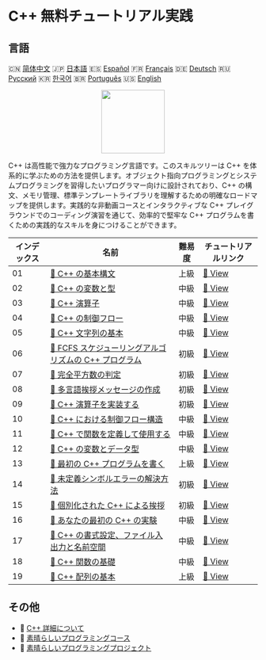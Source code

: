 # C++ 無料チュートリアル実践

## 言語

🇨🇳 [简体中文](README_zh.md) 🇯🇵 [日本語](README_ja.md) 🇪🇸 [Español](README_es.md) 🇫🇷 [Français](README_fr.md) 🇩🇪 [Deutsch](README_de.md) 🇷🇺 [Русский](README_ru.md) 🇰🇷 [한국어](README_ko.md) 🇧🇷 [Português](README_pt.md) 🇺🇸 [English](README.md) 

<div align="center">
<img width="128px" src="https://file.labex.io/path/kjx58efaCNu0.png">
</div>

C++ は高性能で強力なプログラミング言語です。このスキルツリーは C++ を体系的に学ぶための方法を提供します。オブジェクト指向プログラミングとシステムプログラミングを習得したいプログラマー向けに設計されており、C++ の構文、メモリ管理、標準テンプレートライブラリを理解するための明確なロードマップを提供します。実践的な非動画コースとインタラクティブな C++ プレイグラウンドでのコーディング演習を通じて、効率的で堅牢な C++ プログラムを書くための実践的なスキルを身につけることができます。

|   インデックス | 名前                                                                                                                                     | 難易度   | チュートリアルリンク                                                                       |
|----------------|------------------------------------------------------------------------------------------------------------------------------------------|----------|--------------------------------------------------------------------------------------------|
|             01 | [📖 C++ の基本構文](https://labex.io/ja/tutorials/cpp-basic-syntax-of-c-178534)                                                          | 上級     | [🔗 View](https://labex.io/ja/tutorials/cpp-basic-syntax-of-c-178534)                      |
|             02 | [📖 C++ の変数と型](https://labex.io/ja/tutorials/cpp-c-variables-and-types-178540)                                                      | 中級     | [🔗 View](https://labex.io/ja/tutorials/cpp-c-variables-and-types-178540)                  |
|             03 | [📖 C++ 演算子](https://labex.io/ja/tutorials/cpp-c-operators-178538)                                                                    | 中級     | [🔗 View](https://labex.io/ja/tutorials/cpp-c-operators-178538)                            |
|             04 | [📖 C++ の制御フロー](https://labex.io/ja/tutorials/cpp-c-flow-control-178536)                                                           | 中級     | [🔗 View](https://labex.io/ja/tutorials/cpp-c-flow-control-178536)                         |
|             05 | [📖 C++ 文字列の基本](https://labex.io/ja/tutorials/cpp-c-string-fundamentals-178539)                                                    | 中級     | [🔗 View](https://labex.io/ja/tutorials/cpp-c-string-fundamentals-178539)                  |
|             06 | [📖 FCFS スケジューリングアルゴリズムの C++ プログラム](https://labex.io/ja/tutorials/cpp-c-program-for-fcfs-scheduling-algorithm-96161) | 初級     | [🔗 View](https://labex.io/ja/tutorials/cpp-c-program-for-fcfs-scheduling-algorithm-96161) |
|             07 | [📖 完全平方数の判定](https://labex.io/ja/tutorials/cpp-determine-perfect-square-96130)                                                  | 初級     | [🔗 View](https://labex.io/ja/tutorials/cpp-determine-perfect-square-96130)                |
|             08 | [📖 多言語挨拶メッセージの作成](https://labex.io/ja/tutorials/cpp-craft-multilingual-greeting-messages-446094)                           | 初級     | [🔗 View](https://labex.io/ja/tutorials/cpp-craft-multilingual-greeting-messages-446094)   |
|             09 | [📖 C++ 演算子を実装する](https://labex.io/ja/tutorials/cpp-implement-c-operators-446084)                                                | 初級     | [🔗 View](https://labex.io/ja/tutorials/cpp-implement-c-operators-446084)                  |
|             10 | [📖 C++ における制御フロー構造](https://labex.io/ja/tutorials/cpp-control-flow-structures-in-c-446083)                                   | 中級     | [🔗 View](https://labex.io/ja/tutorials/cpp-control-flow-structures-in-c-446083)           |
|             11 | [📖 C++ で関数を定義して使用する](https://labex.io/ja/tutorials/cpp-define-and-use-functions-in-c-446080)                                | 中級     | [🔗 View](https://labex.io/ja/tutorials/cpp-define-and-use-functions-in-c-446080)          |
|             12 | [📖 C++ の変数とデータ型](https://labex.io/ja/tutorials/cpp-variables-and-data-types-in-c-446078)                                        | 中級     | [🔗 View](https://labex.io/ja/tutorials/cpp-variables-and-data-types-in-c-446078)          |
|             13 | [📖 最初の C++ プログラムを書く](https://labex.io/ja/tutorials/cpp-write-your-first-c-program-446069)                                    | 上級     | [🔗 View](https://labex.io/ja/tutorials/cpp-write-your-first-c-program-446069)             |
|             14 | [📖 未定義シンボルエラーの解決方法](https://labex.io/ja/tutorials/cpp-how-to-resolve-undefined-symbol-errors-419008)                     | 初級     | [🔗 View](https://labex.io/ja/tutorials/cpp-how-to-resolve-undefined-symbol-errors-419008) |
|             15 | [📖 個別化された C++ による挨拶](https://labex.io/ja/tutorials/cpp-personalized-c-greeting-391809)                                       | 初級     | [🔗 View](https://labex.io/ja/tutorials/cpp-personalized-c-greeting-391809)                |
|             16 | [📖 あなたの最初の C++ の実験](https://labex.io/ja/tutorials/cpp-your-first-c-lab-391803)                                                | 中級     | [🔗 View](https://labex.io/ja/tutorials/cpp-your-first-c-lab-391803)                       |
|             17 | [📖 C++ の書式設定、ファイル入出力と名前空間](https://labex.io/ja/tutorials/cpp-c-formatting-file-io-and-namespace-178541)               | 中級     | [🔗 View](https://labex.io/ja/tutorials/cpp-c-formatting-file-io-and-namespace-178541)     |
|             18 | [📖 C++ 関数の基礎](https://labex.io/ja/tutorials/cpp-c-function-essentials-178537)                                                      | 中級     | [🔗 View](https://labex.io/ja/tutorials/cpp-c-function-essentials-178537)                  |
|             19 | [📖 C++ 配列の基本](https://labex.io/ja/tutorials/cpp-c-arrays-fundamentals-178535)                                                      | 上級     | [🔗 View](https://labex.io/ja/tutorials/cpp-c-arrays-fundamentals-178535)                  |

## その他

- 🔗 [C++ 詳細について](https://labex.io/ja/skilltrees/cpp)
- 🔗 [素晴らしいプログラミングコース](https://github.com/labex-labs/awesome-programming-courses)
- 🔗 [素晴らしいプログラミングプロジェクト](https://github.com/labex-labs/awesome-programming-projects)

